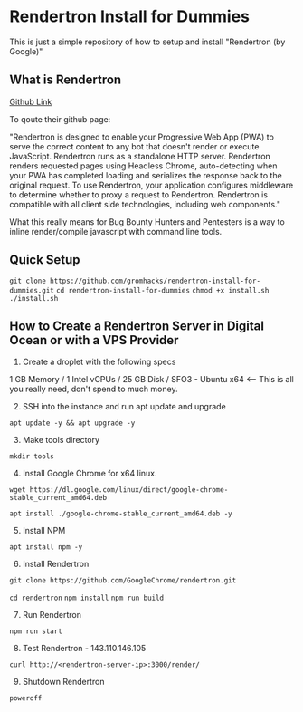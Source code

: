 # Rendertron Install for Dummies

This is just a simple repository of how to setup and install "Rendertron (by Google)"

## What is Rendertron

[Github Link](https://github.com/GoogleChrome/rendertron)

To qoute their github page:

"Rendertron is designed to enable your Progressive Web App (PWA) to serve the correct content to any bot that doesn't render or execute JavaScript. Rendertron runs as a standalone HTTP server. Rendertron renders requested pages using Headless Chrome, auto-detecting when your PWA has completed loading and serializes the response back to the original request. To use Rendertron, your application configures middleware to determine whether to proxy a request to Rendertron. Rendertron is compatible with all client side technologies, including web components."
  
What this really means for Bug Bounty Hunters and Pentesters is a way to inline render/compile javascript with command line tools.

## Quick Setup

`git clone https://github.com/gromhacks/rendertron-install-for-dummies.git`
`cd rendertron-install-for-dummies`
`chmod +x install.sh`
`./install.sh`


## How to Create a Rendertron Server in Digital Ocean or with a VPS Provider

1. Create a droplet with the following specs

1 GB Memory / 1 Intel vCPUs / 25 GB Disk / SFO3 - Ubuntu x64        <-- This is all you really need, don't spend to much money.

2. SSH into the instance and run apt update and upgrade

`apt update -y && apt upgrade -y`

3. Make tools directory

`mkdir tools`

4. Install Google Chrome for x64 linux.

`wget https://dl.google.com/linux/direct/google-chrome-stable_current_amd64.deb`

`apt install ./google-chrome-stable_current_amd64.deb -y`

5. Install NPM

`apt install npm -y`

6. Install Rendertron

`git clone https://github.com/GoogleChrome/rendertron.git`

`cd rendertron`
`npm install`
`npm run build`

7. Run Rendertron

`npm run start`

8. Test Rendertron - 143.110.146.105


`curl http://<rendertron-server-ip>:3000/render/`


9. Shutdown Rendertron

`poweroff`

